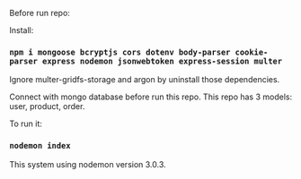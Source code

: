 Before run repo:

Install:

### `npm i mongoose bcryptjs cors dotenv body-parser cookie-parser express nodemon jsonwebtoken express-session multer`
Ignore multer-gridfs-storage and argon by uninstall those dependencies.

Connect with mongo database before run this repo. This repo has 3 models: user, product, order.

To run it:
### `nodemon index` 
This system using nodemon version 3.0.3.
